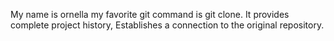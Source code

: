 My  name is ornella
my favorite git command is git clone.
It provides complete project history,
Establishes a connection to the original repository.
